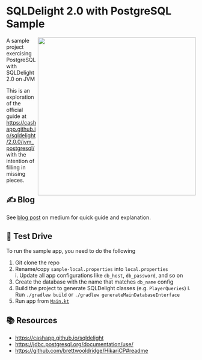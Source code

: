 # SQLDelight 2.0 with PostgreSQL Sample
<img width="420" align="right" src="https://github.com/hossain-khan/SQLDelight-PostgreSQL-JVM-sample/assets/99822/a09a822d-443c-4153-8f62-679b701f59a6"/>
A sample project exercising PostgreSQL with SQLDelight 2.0 on JVM

This is an exploration of the official guide at https://cashapp.github.io/sqldelight/2.0.0/jvm_postgresql/ with the intention of filling in missing pieces. 

## ✍️ Blog
See [blog post](https://medium.com/@hossainkhan/using-sqldelight-2-0-with-postgresql-for-jvm-10e749093a82) on medium for quick guide and explanation. 

## 🚗 Test Drive
To run the sample app, you need to do the following
1. Git clone the repo
2. Rename/copy `sample-local.properties` into `local.properties`  
  i. Update all app configurations like `db_host`, `db_password`, and so on
3. Create the database with the name that matches `db_name` config
4. Build the project to generate SQLDelight classes (e.g. `PlayerQueries`)
  i. Run `./gradlew build` or `./gradlew generateMainDatabaseInterface`
5. Run app from [`Main.kt`](https://github.com/hossain-khan/SQLDelight-PostgreSQL-JVM-sample/blob/main/src/main/kotlin/dev/hossain/postgresqldelight/Main.kt)  

## 📚 Resources
* https://cashapp.github.io/sqldelight
* https://jdbc.postgresql.org/documentation/use/
* https://github.com/brettwooldridge/HikariCP#readme
